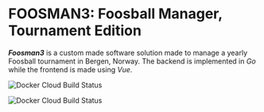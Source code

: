 # FOOSMAN3: Foosball Manager, Tournament Edition

***Foosman3*** is a custom made software solution made to manage a yearly Foosball tournament in Bergen, Norway.
The backend is implemented in _Go_ while the frontend is made using _Vue_.

![Docker Cloud Build Status](https://img.shields.io/docker/cloud/build/tormaroe/foosman3-server?label=docker%20build%3A%20server)

![Docker Cloud Build Status](https://img.shields.io/docker/cloud/build/tormaroe/foosman3-ui?label=docker%20build%3A%20UI)